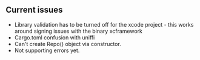 ## Current issues

- Library validation has to be turned off for the xcode project - this works around signing issues with the binary xcframework
- Cargo.toml confusion with uniffi
- Can't create Repo() object via constructor.
- Not supporting errors yet.
